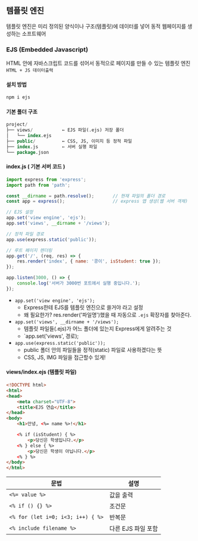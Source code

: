 ## 템플릿 엔진
템플릿 엔진은 미리 정의된 양식이나 구조(템플릿)에 데이터를 넣어 동적 웹페이지를 생성하는 소프트웨어

### EJS (Embedded Javascript)
HTML 안에 자바스크립트 코드를 섞어서 동적으로 페이지를 만들 수 있는 템플릿 엔진   
`HTML + JS 데이터출력`  

#### 설치 방법 
```bash
npm i ejs
```

#### 기본 폴더 구조 
```sql
project/
├── views/           ← EJS 파일(.ejs) 저장 폴더
│   └── index.ejs
├── public/          ← CSS, JS, 이미지 등 정적 파일
├── index.js         ← 서버 실행 파일
└── package.json
```

#### index.js ( 기본 서버 코드 )
```js
import express from 'express';
import path from 'path';

const __dirname = path.resolve();       // 현재 파일의 폴더 경로
const app = express();                  // express 앱 생성(웹 서버 객체)

// EJS 설정
app.set('view engine', 'ejs');
app.set('views', __dirname + '/views');

// 정적 파일 경로
app.use(express.static('public'));

// 루트 페이지 렌더링
app.get('/', (req, res) => {
    res.render('index', { name: '콩이', isStudent: true });
});

app.listen(3000, () => {
    console.log('서버가 3000번 포트에서 실행 중입니다.');
});
```

- `app.set('view engine', 'ejs');` 
    - Express한테 EJS를 템플릿 엔진으로 쓸거야 라고 설정
    - 왜 필요한가? res.render('파일명')했을 때 자동으로 `.ejs` 확장자를 찾아준다. 
- `app.set('views', __dirname + '/views');`
    - 템플릿 파일들(.ejs)가 어느 폴더에 있는지 Express에게 알려주는 것
    - `app.set('views', 경로);
- `app.use(express.static('public'));`
    - public 폴더 안의 파일들을 정적(static) 파일로 사용하겠다는 뜻
    - CSS, JS, IMG 파일을 접근할수 있게!

#### views/index.ejs (템플릿 파일)
```html
<!DOCTYPE html>
<html>
<head>
    <meta charset="UTF-8">
    <title>EJS 연습</title>
</head>
<body>
    <h1>안녕, <%= name %>!</h1>

    <% if (isStudent) { %>
        <p>당신은 학생입니다.</p>
    <% } else { %>
        <p>당신은 학생이 아닙니다.</p>
    <% } %>
</body>
</html>
```

| 문법                                | 설명           |
| --------------------------------- | ------------ |
| `<%= value %>`                    | 값을 출력        |
| `<% if () {} %>`                  | 조건문          |
| `<% for (let i=0; i<3; i++) { %>` | 반복문          |
| `<% include filename %>`          | 다른 EJS 파일 포함 |

